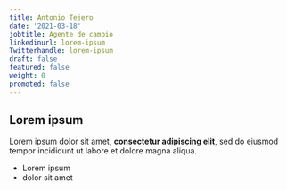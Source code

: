 ```yaml
---
title: Antonio Tejero
date: '2021-03-18'
jobtitle: Agente de cambio
linkedinurl: lorem-ipsum
Twitterhandle: lorem-ipsum
draft: false
featured: false
weight: 0
promoted: false
---
```

## Lorem ipsum

Lorem ipsum dolor sit amet, **consectetur adipiscing elit**, sed do eiusmod tempor incididunt ut labore et dolore magna aliqua.

- Lorem ipsum
- dolor sit amet